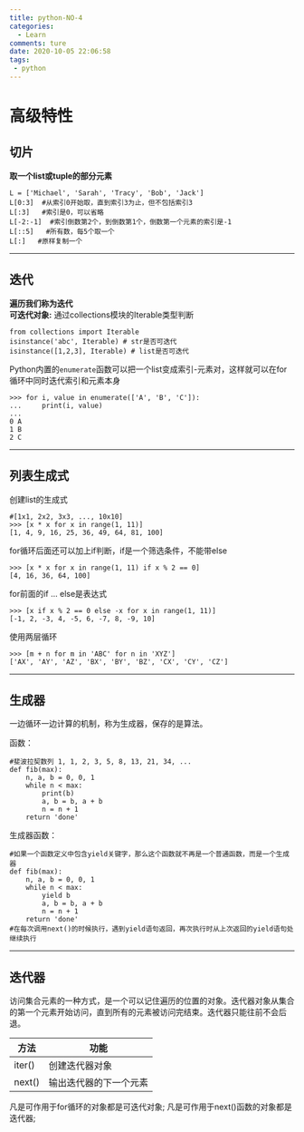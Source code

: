 ```yaml
---
title: python-NO-4
categories:
  - Learn
comments: ture
date: 2020-10-05 22:06:58
tags:
 - python
---
```

# 高级特性
## 切片
**取一个list或tuple的部分元素**  

   
```
L = ['Michael', 'Sarah', 'Tracy', 'Bob', 'Jack']
L[0:3]  #从索引0开始取，直到索引3为止，但不包括索引3
L[:3]   #索引是0，可以省略
L[-2:-1]  #索引倒数第2个，到倒数第1个，倒数第一个元素的索引是-1
L[::5]   #所有数，每5个取一个
L[:]   #原样复制一个
```
***

## 迭代
**遍历我们称为迭代**  
**可迭代对象:** 通过collections模块的Iterable类型判断      

```
from collections import Iterable
isinstance('abc', Iterable) # str是否可迭代
isinstance([1,2,3], Iterable) # list是否可迭代
```   
    

Python内置的`enumerate`函数可以把一个list变成索引-元素对，这样就可以在for循环中同时迭代索引和元素本身
    

```
>>> for i, value in enumerate(['A', 'B', 'C']):
...     print(i, value)
...
0 A
1 B
2 C
```
 ***  
## 列表生成式
创建list的生成式
   
    
```
#[1x1, 2x2, 3x3, ..., 10x10]
>>> [x * x for x in range(1, 11)]
[1, 4, 9, 16, 25, 36, 49, 64, 81, 100]
```   
   

for循环后面还可以加上if判断，if是一个筛选条件，不能带else
    

```
>>> [x * x for x in range(1, 11) if x % 2 == 0]
[4, 16, 36, 64, 100]
```
     

for前面的if ... else是表达式
     

```
>>> [x if x % 2 == 0 else -x for x in range(1, 11)]
[-1, 2, -3, 4, -5, 6, -7, 8, -9, 10]
```

使用两层循环    
```
>>> [m + n for m in 'ABC' for n in 'XYZ']
['AX', 'AY', 'AZ', 'BX', 'BY', 'BZ', 'CX', 'CY', 'CZ']
```

***
## 生成器
一边循环一边计算的机制，称为生成器，保存的是算法。  

函数：    
```
#斐波拉契数列 1, 1, 2, 3, 5, 8, 13, 21, 34, ...
def fib(max):
    n, a, b = 0, 0, 1
    while n < max:
        print(b)
        a, b = b, a + b
        n = n + 1
    return 'done'
```
   

生成器函数：   


```
#如果一个函数定义中包含yield关键字，那么这个函数就不再是一个普通函数，而是一个生成器
def fib(max):    
    n, a, b = 0, 0, 1
    while n < max:
        yield b
        a, b = b, a + b
        n = n + 1
    return 'done'
#在每次调用next()的时候执行，遇到yield语句返回，再次执行时从上次返回的yield语句处继续执行
```

***   
## 迭代器
访问集合元素的一种方式，是一个可以记住遍历的位置的对象。迭代器对象从集合的第一个元素开始访问，直到所有的元素被访问完结束。迭代器只能往前不会后退。   
   
   
方法|功能
---|---
iter()|创建迭代器对象
next()|输出迭代器的下一个元素


凡是可作用于for循环的对象都是可迭代对象;
凡是可作用于next()函数的对象都是迭代器;
